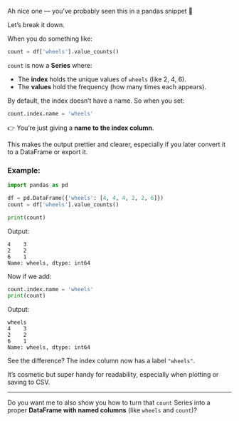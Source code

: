 Ah nice one — you’ve probably seen this in a pandas snippet 👀

Let’s break it down.

When you do something like:

```python
count = df['wheels'].value_counts()
```

`count` is now a **Series** where:

* The **index** holds the unique values of `wheels` (like 2, 4, 6).
* The **values** hold the frequency (how many times each appears).

By default, the index doesn’t have a name.
So when you set:

```python
count.index.name = 'wheels'
```

👉 You’re just giving a **name to the index column**.

This makes the output prettier and clearer, especially if you later convert it to a DataFrame or export it.

### Example:

```python
import pandas as pd

df = pd.DataFrame({'wheels': [4, 4, 4, 2, 2, 6]})
count = df['wheels'].value_counts()

print(count)
```

Output:

```
4    3
2    2
6    1
Name: wheels, dtype: int64
```

Now if we add:

```python
count.index.name = 'wheels'
print(count)
```

Output:

```
wheels
4    3
2    2
6    1
Name: wheels, dtype: int64
```

See the difference? The index column now has a label `"wheels"`.

It’s cosmetic but super handy for readability, especially when plotting or saving to CSV.

---

Do you want me to also show you how to turn that `count` Series into a proper **DataFrame with named columns** (like `wheels` and `count`)?
